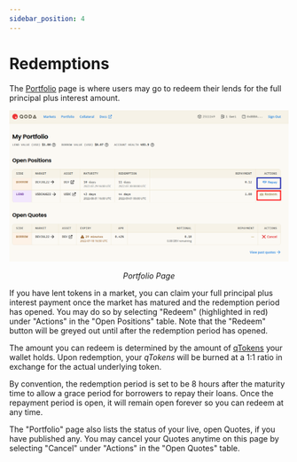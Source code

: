 ```yaml
---
sidebar_position: 4
---
```


# Redemptions

The [Portfolio](https://moonriver.qoda.fi/portfolio) page is where users may go to redeem their lends for the full principal plus interest amount.

<center>
  <img src="/img/getting-started/redemptions/1.png"></img>
  <p><i>Portfolio Page</i></p>
</center>

If you have lent tokens in a market, you can claim your full principal plus interest payment once the market has matured and the redemption period has opened. You may do so by selecting "Redeem" (highlighted in red) under "Actions" in the "Open Positions" table. Note that the "Redeem" button will be greyed out until after the redemption period has opened.

The amount you can redeem is determined by the amount of [qTokens](/glossary-of-terms#qtoken) your wallet holds. Upon redemption, your *qTokens* will be burned at a 1:1 ratio in exchange for the actual underlying token.

By convention, the redemption period is set to be 8 hours after the maturity time to allow a grace period for borrowers to repay their loans. Once the repayment period is open, it will remain open forever so you can redeem at any time.

The "Portfolio" page also lists the status of your live, open Quotes, if you have published any. You may cancel your Quotes anytime on this page by selecting "Cancel" under "Actions" in the "Open Quotes" table.
